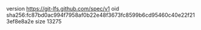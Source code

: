 version https://git-lfs.github.com/spec/v1
oid sha256:fc87bd0ac994f7958af0b22e48f3673fc8599b6cd95460c40e22f213ef8e8a2e
size 13275
